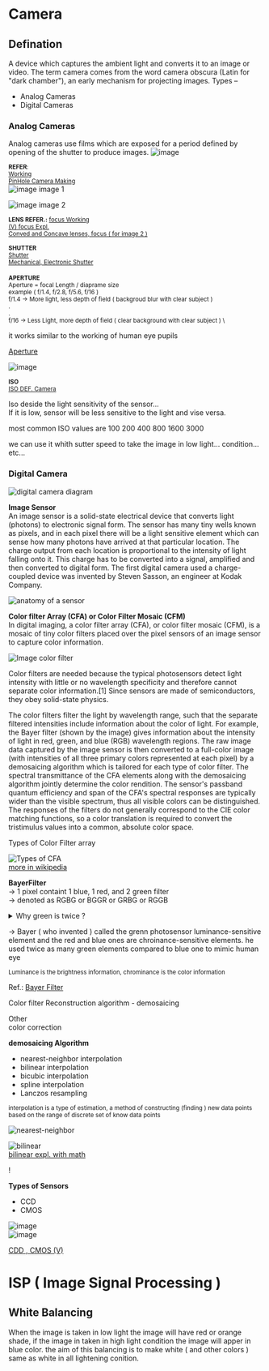 # Camera
## Defination
A device which captures the ambient light and converts it to an image or video. The term camera comes from the word camera obscura (Latin for "dark chamber"), an early mechanism for projecting images.
Types –  
- Analog Cameras
- Digital Cameras

### Analog Cameras
Analog cameras use films which are exposed for a period defined by opening of the shutter to produce images.
![image](https://github.com/cibi-p/Learnings/assets/57592824/a3792e0c-f646-49aa-86c0-4f3438d45c52)

<sub> **REFER**:  
[ Working ](https://dustygrain.com/how-does-a-film-camera-work/#Basic_operation_of_a_camera)  
[ PinHole Camera Making ](https://byjus.com/physics/pinhole-camera/)  
</sub>
![image](https://github.com/cibi-p/Learnings/assets/57592824/bdebbfbb-1f53-4469-a41b-394dbaf95b2b)
image 1  

![image](https://github.com/cibi-p/Learnings/assets/57592824/5ebafcf8-23fb-4a10-9572-9552d0bc6e89)
image 2  

<sub> **LENS REFER.:**
[ focus Working ](https://www.videomaker.com/how-to/technology/lenses-how-does-focus-work/)  
[ (V) focus Expl. ](https://www.youtube.com/watch?v=Aio8rn7lkY0)  
[ Conved and Concave lenses, focus ( for image 2 ) ](https://www.youtube.com/watch?v=CJ6aB5ULqa0)
</sub>

<sub> **SHUTTER**  
[ Shutter ](https://www.youtube.com/watch?v=xX9w98dHVLg)  
[ Mechanical, Electronic Shutter ](https://www.youtube.com/watch?v=FNScFNl4Jro)  
</sub>  
<sub> **APERTURE**  
Aperture = focal Length / diaprame size  
example ( f/1.4, f/2.8, f/5.6, f/16 )  
f/1.4  -> More light, less depth of field ( backgroud blur with clear subject )  
.  
.  
f/16   -> Less Light, more depth of field ( clear background with clear subject )  \

it works similar to the working of human eye pupils

[ Aperture ](https://www.youtube.com/watch?v=-INjs9tIfkE)

![image](https://github.com/cibi-p/Learnings/assets/57592824/66bb651f-de02-4280-b089-7ce61868b3d9)
</sub>

<sub> **ISO**  
[ ISO DEF. Camera ](https://www.youtube.com/watch?v=fBxsCNF5ims)

Iso deside the light sensitivity of the sensor...  
If it is low, sensor will be less sensitive to the light and vise versa.  

most common ISO values are 100 200 400 800 1600 3000

we can use it whith sutter speed to take the image in low light... condition... etc...
</sub>

### Digital Camera
![digital camera diagram ](https://github.com/cibi-p/Learnings/assets/57592824/4a23b5ae-b12b-4908-98c4-2d3bc6f6fbc0)

**Image Sensor**  
An image sensor is a solid-state electrical device that converts light (photons) to electronic signal form. 
The sensor has many tiny wells known as pixels, and in each pixel there will be a light sensitive element which can sense how many photons have arrived at that particular location. The charge output from each location is proportional to the intensity of light falling onto it.
This charge has to be converted into a signal, amplified and then converted to digital form.
The first digital camera used a charge-coupled device was invented by Steven Sasson, an engineer at Kodak Company.

![anatomy of a sensor](https://github.com/cibi-p/Learnings/assets/57592824/806d82d3-6cc2-4759-b579-a40555abd242)

**Color filter Array (CFA) or Color Filter Mosaic (CFM)**  
In digital imaging, a color filter array (CFA), or color filter mosaic (CFM), is a mosaic of tiny color filters placed over the pixel sensors of an image sensor to capture color information.

![Image color filter](https://github.com/cibi-p/Learnings/assets/57592824/49a978d7-b95a-4fd9-b29a-e38b2ceb150a)

Color filters are needed because the typical photosensors detect light intensity with little or no wavelength specificity and therefore cannot separate color information.[1] Since sensors are made of semiconductors, they obey solid-state physics.

The color filters filter the light by wavelength range, such that the separate filtered intensities include information about the color of light. For example, the Bayer filter (shown by the image) gives information about the intensity of light in red, green, and blue (RGB) wavelength regions. The raw image data captured by the image sensor is then converted to a full-color image (with intensities of all three primary colors represented at each pixel) by a demosaicing algorithm which is tailored for each type of color filter. The spectral transmittance of the CFA elements along with the demosaicing algorithm jointly determine the color rendition. The sensor's passband quantum efficiency and span of the CFA's spectral responses are typically wider than the visible spectrum, thus all visible colors can be distinguished. The responses of the filters do not generally correspond to the CIE color matching functions, so a color translation is required to convert the tristimulus values into a common, absolute color space.

Types of Color Filter array

![Types of CFA](https://github.com/cibi-p/Learnings/assets/57592824/11fda6cf-adeb-4262-9d3a-8ac17d8d2406)  
[more in wikipedia](https://en.wikipedia.org/wiki/Color_filter_array#:~:text=7%20References-,Image%20sensor%20overview,they%20obey%20solid%2Dstate%20physics.)

**BayerFilter**  
-> 1 pixel containt 1 blue, 1 red, and 2 green filter  
-> denoted as RGBG or BGGR or GRBG or RGGB

<details>
<summary>Why green is twice ?</summary>

An experiment shows that under normal light, rods cells are highly sensitive at or above 500nm which is sort of the border of blue moving into green in the visible spectrum.   
There are 10millions of the rod cell, and 6 million of cone cells. and rods see green best.  

![image](https://github.com/cibi-p/Learnings/assets/57592824/ce235fa9-2cd3-4a05-be26-ee2f08debfed) 

Human eye is more sensitive to the light present and less sensitive to the range of color.
When the light levels drop to near total darkness, the response of the eye changes significantly as shown by the scotopic response curve on the left.  At this level of light, the rods are most active and the human eye is more sensitive to the light present, and less sensitive to the range of color

To see saturated colour, the brain does more or less the same sort of processing that has to happen in a Bayer-sensor camera in order to recover full-colour information. The reason this gives us best acuity in green is simply that there's really a lot of overlap between the medium and long (green and red) cones. This happens to the point where the medium-length cones can see everything from a greenish turquoise all the way through to, well, a fairly orange yellow, while the red cones can see from mid-green to the borders of infra-red. The result is an overall peak of sensitivity at a place which really looks pretty green, despite the fact that we can also see red using the same anatomy.

The retina is a mosaic of two basic types of photoreceptors: rods, and cones. Rods are sensitive to blue-green light with peak sensitivity at a wavelength of 498 nm, and are used for vision under dark or dim conditions. There are three types of cones that give us our basic color vision: L-cones (red) with a peak sensitivity of 564 nm, M-cones (green) with a peak sensitivity of 533 nm, and S-cones (blue) with a peak sensitivity of 437 nm.

**REF.**  
[ important article ](https://www.nde-ed.org/NDETechniques/PenetrantTest/Introduction/visualacuity.xhtml)  
[ article * ](https://www.redsharknews.com/technology-computing/item/4741-human-vision-and-why-the-colour-green-is-so-important)
 

</details>

-> Bayer ( who invented ) called the grenn photosensor luminance-sensitive element and the red and blue ones are chroinance-sensitive elements. he used twice as many green elements compared to blue one to mimic human eye

<sub> Luminance is the brightness information, chrominance is the color information </sub>

Ref.: [ Bayer Filter ](https://youtu.be/lyf5jGIrwQE?si=qQ1NddQ7hJUQdErH)

Color filter Reconstruction algorithm - demosaicing  

Other  
color correction

**demosaicing Algorithm**  
- nearest-neighbor interpolation
- bilinear interpolation
- bicubic interpolation
- spline interpolation
- Lanczos resampling

<sup>interpolation is a type of  estimation, a method of constructing (finding ) new data points based on the range of discrete set of know data points</sup>

![nearest-neighbor](https://github.com/cibi-p/Learnings/assets/57592824/1954aca5-062d-4286-89a7-0fa8e857133a)

![bilinear](https://github.com/cibi-p/Learnings/assets/57592824/cff0c5c4-da7f-44e5-8778-5e7cee31e438)  
[ bilinear expl. with math ](https://en.wikipedia.org/wiki/Bilinear_interpolation)

!


**Types of Sensors**
- CCD
- CMOS

  
![image](https://github.com/cibi-p/Learnings/assets/57592824/72680052-30c2-4860-8450-365626259e66)  
![image](https://github.com/cibi-p/Learnings/assets/57592824/07041ac7-025b-4474-ae3f-538c1d705cbb)  

[ CDD , CMOS (V) ](https://www.youtube.com/watch?v=FKJFIzDfUNE)


# ISP ( Image Signal Processing )

## White Balancing  
When the image is taken in low light the image will have red or orange shade, if the image in taken in high light condition the image will apper in blue color. the aim of this balancing is to make white ( and other colors ) same as white in all lightening conition.



